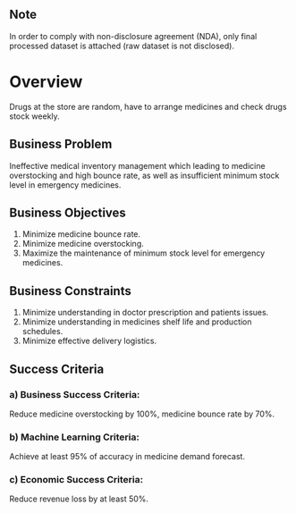## Note
In order to comply with non-disclosure agreement (NDA), only final processed dataset is attached (raw dataset is not disclosed).

# Overview
Drugs at the store are random, have to arrange medicines and check drugs stock weekly.

## Business Problem
Ineffective medical inventory management which leading to medicine overstocking and high bounce rate, as well as insufficient minimum stock level in emergency medicines.
## Business Objectives
1) Minimize medicine bounce rate.
2) Minimize medicine overstocking.
3) Maximize the maintenance of minimum stock level for emergency medicines. 
## Business Constraints
1) Minimize understanding in doctor prescription and patients issues.
2) Minimize understanding in medicines shelf life and production schedules.
3) Minimize effective delivery logistics. 
## Success Criteria
### a) Business Success Criteria:
Reduce medicine overstocking by 100%, medicine bounce rate by 70%.

### b) Machine Learning Criteria:
Achieve at least 95% of accuracy in medicine demand forecast.

### c) Economic Success Criteria:
Reduce revenue loss by at least 50%.








